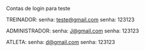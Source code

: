 Contas de login para teste

TREINADOR: 
senha: teste@gmail.com
senha: 123123

ADMINISTRADOR: 
senha: J@gmail.com
senha: 123123

ATLETA: 
senha: d@gmail.com
senha: 123123
